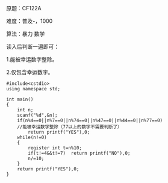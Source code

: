 原题：CF122A

难度：普及-，1000

算法：暴力 数学

读入后判断一遍即可：

1.能被幸运数字整除。

2.仅包含幸运数字。
```
#include<cstdio>
using namespace std;

int main()
{
    int n;
    scanf("%d",&n);
    if(n%4==0||n%7==0||n%74==0||n%47==0||n%44==0||n%77==0)
    //能被幸运数字整除（77以上的数字不需要判断了）
        return printf("YES"),0;
    while(n!=0)
    {
        register int t=n%10;
        if(t!=4&&t!=7)  return printf("NO"),0;
        n/=10;
    }
    return printf("YES"),0;
}
```